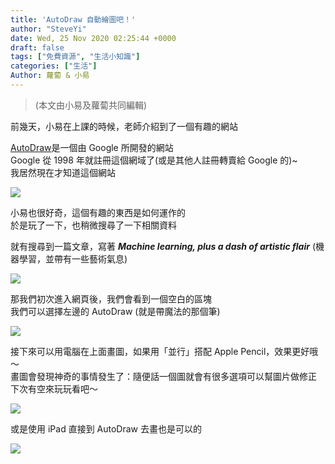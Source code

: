 ```yaml
---
title: 'AutoDraw 自動繪圖吧！'
author: "SteveYi"
date: Wed, 25 Nov 2020 02:25:44 +0000
draft: false
tags: ["免費資源", "生活小知識"]
categories: ["生活"]
Author: 蘿蔔 & 小易
---
```


> (本文由小易及蘿蔔共同編輯)

前幾天，小易在上課的時候，老師介紹到了一個有趣的網站

[AutoDraw](https://autodraw.com/)是一個由 Google 所開發的網站  
Google 從 1998 年就註冊這個網域了(或是其他人註冊轉賣給 Google 的)~  
我居然現在才知道這個網站

![](https://static-a1.steveyi.net/media/blog/2020111806485939.png)

小易也很好奇，這個有趣的東西是如何運作的  
於是玩了一下，也稍微搜尋了一下相關資料

就有搜尋到一篇文章，寫著 **_Machine learning, plus a dash of artistic flair_** (機器學習，並帶有一些藝術氣息)

![](https://static-a1.steveyi.net/media/blog/2020111901401467.png)

那我們初次進入網頁後，我們會看到一個空白的區塊  
我們可以選擇左邊的 AutoDraw (就是帶魔法的那個筆)

![](https://static-a1.steveyi.net/media/blog/2020111918004754.png)

接下來可以用電腦在上面畫圖，如果用「並行」搭配 Apple Pencil，效果更好哦～  
畫圖會發現神奇的事情發生了：隨便話一個圖就會有很多選項可以幫圖片做修正  
下次有空來玩玩看吧～

![](https://static-a1.steveyi.net/media/blog/RPReplay-Final1606267033.gif)

或是使用 iPad 直接到 AutoDraw 去畫也是可以的

![](https://static-a1.steveyi.net/media/blog/2020112501382837.gif)
